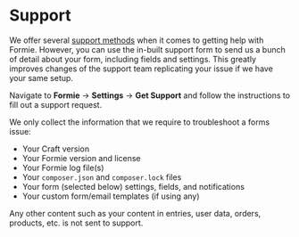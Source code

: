 # Support
We offer several [support methods](docs:support) when it comes to getting help with Formie. However, you can use the in-built support form to send us a bunch of detail about your form, including fields and settings. This greatly improves changes of the support team replicating your issue if we have your same setup.

Navigate to **Formie** → **Settings** → **Get Support** and follow the instructions to fill out a support request.

We only collect the information that we require to troubleshoot a forms issue:
- Your Craft version
- Your Formie version and license
- Your Formie log file(s)
- Your `composer.json` and `composer.lock` files
- Your form (selected below) settings, fields, and notifications
- Your custom form/email templates (if using any)

Any other content such as your content in entries, user data, orders, products, etc. is not sent to support.